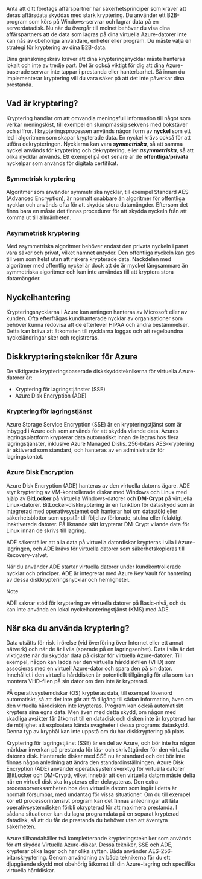 Anta att ditt företags affärspartner har säkerhetsprinciper som kräver att deras affärsdata skyddas med stark kryptering. Du använder ett B2B-program som körs på Windows-servrar och lagrar data på en serverdatadisk. Nu när du övergår till molnet behöver du visa dina affärspartners att de data som lagras på dina virtuella Azure-datorer inte kan nås av obehöriga användare, enheter eller program. Du måste välja en strategi för kryptering av dina B2B-data.

Dina granskningskrav kräver att dina krypteringsnycklar måste hanteras lokalt och inte av tredje part. Det är också viktigt för dig att dina Azure-baserade servrar inte tappar i prestanda eller hanterbarhet. Så innan du implementerar kryptering vill du vara säker på att det inte påverkar dina prestanda.

## <a name="what-is-encryption"></a>Vad är kryptering?

Kryptering handlar om att omvandla meningsfull information till något som verkar meningslöst, till exempel en slumpmässig sekvens med bokstäver och siffror. I krypteringsprocessen används någon form av **nyckel** som ett led i algoritmen som skapar krypterade data. En nyckel krävs också för att utföra dekrypteringen. Nycklarna kan vara **_symmetriska_**, så att samma nyckel används för kryptering och dekryptering, eller **_asymmetriska_**, så att olika nycklar används. Ett exempel på det senare är de **offentliga/privata** nyckelpar som används för digitala certifikat.

### <a name="symmetric-encryption"></a>Symmetrisk kryptering

Algoritmer som använder symmetriska nycklar, till exempel Standard AES (Advanced Encryption), är normalt snabbare än algoritmer för offentliga nycklar och används ofta för att skydda stora datamängder. Eftersom det finns bara en måste det finnas procedurer för att skydda nyckeln från att komma ut till allmänheten.

### <a name="asymmetric-encryption"></a>Asymmetrisk kryptering

Med asymmetriska algoritmer behöver endast den privata nyckeln i paret vara säker och privat, vilket namnet antyder. Den offentliga nyckeln kan ges till vem som helst utan att riskera krypterade data. Nackdelen med algoritmer med offentlig nyckel är dock att de är mycket långsammare än symmetriska algoritmer och kan inte användas till att kryptera stora datamängder.

## <a name="key-management"></a>Nyckelhantering

Krypteringsnycklarna i Azure kan antingen hanteras av Microsoft eller av kunden. Ofta efterfrågas kundhanterade nycklar av organisationer som behöver kunna redovisa att de efterlever HIPAA och andra bestämmelser. Detta kan kräva att åtkomsten till nycklarna loggas och att regelbundna nyckeländringar sker och registreras.

## <a name="azure-disk-encryption-technologies"></a>Diskkrypteringstekniker för Azure

De viktigaste krypteringsbaserade diskskyddsteknikerna för virtuella Azure-datorer är:

- Kryptering för lagringstjänster (SSE)
- Azure Disk Encryption (ADE)

### <a name="storage-service-encryption"></a>Kryptering för lagringstjänst

Azure Storage Service Encryption (SSE) är en krypteringstjänst som är inbyggd i Azure och som används för att skydda vilande data. Azures lagringsplattform krypterar data automatiskt innan de lagras hos flera lagringstjänster, inklusive Azure Managed Disks. 256-bitars AES-kryptering är aktiverad som standard, och hanteras av en administratör för lagringskontot.

### <a name="azure-disk-encryption"></a>Azure Disk Encryption

Azure Disk Encryption (ADE) hanteras av den virtuella datorns ägare. ADE styr kryptering av VM-kontrollerade diskar med Windows och Linux med hjälp av **BitLocker** på virtuella Windows-datorer och **DM-Crypt** på virtuella Linux-datorer. BitLocker-diskkryptering är en funktion för dataskydd som är integrerad med operativsystemet och hanterar hot om datastöld eller säkerhetsblottor som uppstår till följd av förlorade, stulna eller felaktigt inaktiverade datorer. På liknande sätt krypterar DM-Crypt vilande data för Linux innan de skrivs till lagring.

ADE säkerställer att alla data på virtuella datordiskar krypteras i vila i Azure-lagringen, och ADE krävs för virtuella datorer som säkerhetskopieras till Recovery-valvet.

När du använder ADE startar virtuella datorer under kundkontrollerade nycklar och principer. ADE är integrerat med Azure Key Vault för hantering av dessa diskkrypteringsnycklar och hemligheter.

> [!NOTE] 
> ADE saknar stöd för kryptering av virtuella datorer på Basic-nivå, och du kan inte använda en lokal nyckelhanteringstjänst (KMS) med ADE.

## <a name="when-to-use-encryption"></a>När ska du använda kryptering?

Data utsätts för risk i rörelse (vid överföring över Internet eller ett annat nätverk) och när de är i vila (sparade på en lagringsenhet). Data i vila är det viktigaste när du skyddar data på diskar för virtuella Azure-datorer. Till exempel, någon kan ladda ner den virtuella hårddiskfilen (VHD) som associeras med en virtuell Azure-dator och spara den på sin dator. Innehållet i den virtuella hårddisken är potentiellt tillgänglig för alla som kan montera VHD-filen på sin dator om den inte är krypterad.

PÅ operativsystemdiskar (OS) krypteras data, till exempel lösenord automatiskt, så att det inte går att få tillgång till sådan information, även om den virtuella hårddisken inte krypteras. Program kan också automatiskt kryptera sina egna data. Men även med detta skydd, om någon med skadliga avsikter får åtkomst till en datadisk och disken inte är krypterad har de möjlighet att exploatera kända svagheter i dessa programs dataskydd. Denna typ av kryphål kan inte uppstå om du har diskkryptering på plats.

Kryptering för lagringstjänst (SSE) är en del av Azure, och bör inte ha någon märkbar inverkan på prestanda för läs- och skrivåtgärder för den virtuella datorns disk. Hanterade diskar med SSE nu är standard och det bör inte finnas någon anledning att ändra den standardinställningen. Azure Disk Encryption (ADE) använder operativsystemsverktyg för virtuella datorer (BitLocker och DM-Crypt), vilket innebär att den virtuella datorn måste delta när en virtuell disk ska krypteras eller dekrypteras. Den extra processorverksamheten hos den virtuella datorn som ingår i detta är normalt försumbar, med undantag för vissa situationer. Om du till exempel kör ett processorintensivt program kan det finnas anledningar att låta operativsystemdisken förbli okrypterad för att maximera prestanda. I sådana situationer kan du lagra programdata på en separat krypterad datadisk, så att du får de prestanda du behöver utan att äventyra säkerheten.

Azure tillhandahåller två kompletterande krypteringstekniker som används för att skydda Virtuella Azure-diskar. Dessa tekniker, SSE och ADE, krypterar olika lager och har olika syften. Båda använder AES-256-bitarskryptering. Genom användning av båda teknikerna får du ett djupgående skydd mot obehörig åtkomst till din Azure-lagring och specifika virtuella hårddiskar.
